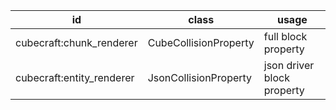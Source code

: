 | id                         | class                 | usage                      |
|----------------------------|-----------------------|----------------------------|
| cubecraft:chunk_renderer | CubeCollisionProperty | full block property        |
| cubecraft:entity_renderer  | JsonCollisionProperty | json driver block property |